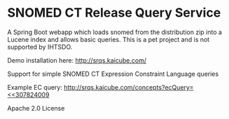 # SNOMED CT Release Query Service
A Spring Boot webapp which loads snomed from the distribution zip into a Lucene index and allows basic queries.
This is a pet project and is not supported by IHTSDO.

Demo installation here: http://srqs.kaicube.com/

Support for simple SNOMED CT Expression Constraint Language queries

Example EC query: [http://srqs.kaicube.com/concepts?ecQuery=<<307824009](http://srqs.kaicube.com/concepts?ecQuery=<<307824009)

Apache 2.0 License

